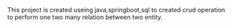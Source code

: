 This project is created useing java,springboot,sql to created crud operation to perform one two many relation between two entity.
